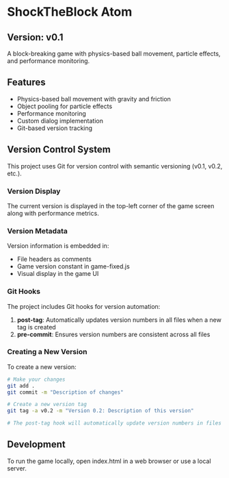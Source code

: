 # ShockTheBlock Atom

## Version: v0.1

A block-breaking game with physics-based ball movement, particle effects, and performance monitoring.

## Features

- Physics-based ball movement with gravity and friction
- Object pooling for particle effects
- Performance monitoring
- Custom dialog implementation
- Git-based version tracking

## Version Control System

This project uses Git for version control with semantic versioning (v0.1, v0.2, etc.).

### Version Display

The current version is displayed in the top-left corner of the game screen along with performance metrics.

### Version Metadata

Version information is embedded in:
- File headers as comments
- Game version constant in game-fixed.js
- Visual display in the game UI

### Git Hooks

The project includes Git hooks for version automation:

1. **post-tag**: Automatically updates version numbers in all files when a new tag is created
2. **pre-commit**: Ensures version numbers are consistent across all files

### Creating a New Version

To create a new version:

```bash
# Make your changes
git add .
git commit -m "Description of changes"

# Create a new version tag
git tag -a v0.2 -m "Version 0.2: Description of this version"

# The post-tag hook will automatically update version numbers in files
```

## Development

To run the game locally, open index.html in a web browser or use a local server.